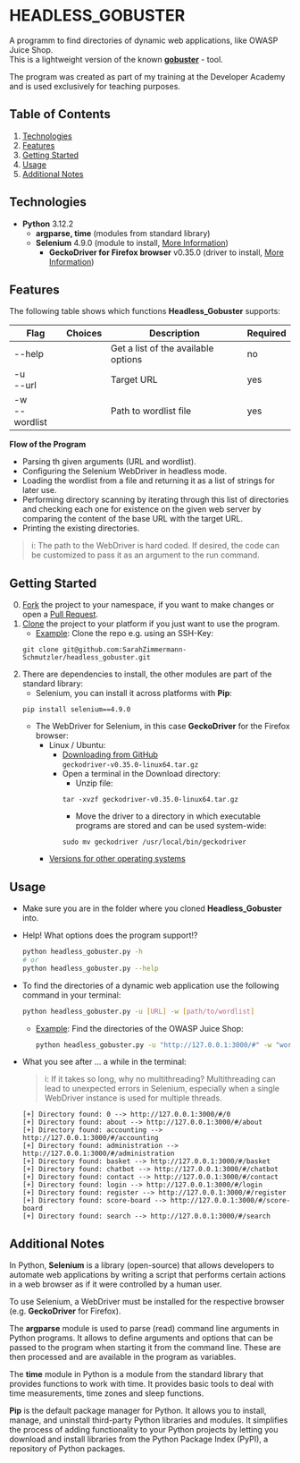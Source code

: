 # HEADLESS_GOBUSTER

A programm to find directories of dynamic web applications, like OWASP Juice Shop.  
This is a lightweight version of the known <a href="https://github.com/OJ/gobuster">**gobuster**</a> - tool.  

The program was created as part of my training at the Developer Academy and is used exclusively for teaching purposes.  

## Table of Contents
1. <a href="#technologies">Technologies</a>  
2. <a href="#features">Features</a>  
3. <a href="#getting-started">Getting Started</a>  
4. <a href="#usage">Usage</a>  
5. <a href="#additional-notes">Additional Notes</a>  

## Technologies
* **Python** 3.12.2
    * **argparse, time** (modules from standard library)
    * **Selenium** 4.9.0 (module to install, <a href="https://selenium-python.readthedocs.io/">More Information</a>)
        * **GeckoDriver for Firefox browser** v0.35.0 (driver to install, <a href="https://github.com/mozilla/geckodriver">More Information</a>)

## Features
The following table shows which functions **Headless_Gobuster** supports:  

| Flag | Choices | Description | Required |
| ---- | ------- | ----------- | -------- |
| --help |  | Get a list of the available options | no
| -u <br> --url |  | Target URL | yes |
| -w <br> --wordlist |  | Path to wordlist file | yes |

**Flow of the Program**
- Parsing th given arguments (URL and wordlist).
- Configuring the Selenium WebDriver in headless mode.
- Loading the wordlist from a file and returning it as a list of strings for later use.
- Performing directory scanning by iterating through this list of directories and checking each one for existence on the given web server by comparing the content of the base URL with the target URL.
- Printing the existing directories.
>i: The path to the WebDriver is hard coded. If desired, the code can be customized to pass it as an argument to the run command.

## Getting Started
0) <a href="https://docs.github.com/de/pull-requests/collaborating-with-pull-requests/working-with-forks/fork-a-repo">Fork</a> the project to your namespace, if you want to make changes or open a <a href="https://docs.github.com/de/pull-requests/collaborating-with-pull-requests/proposing-changes-to-your-work-with-pull-requests/about-pull-requests">Pull Request</a>.
1) <a href="https://docs.github.com/en/repositories/creating-and-managing-repositories/cloning-a-repository">Clone</a> the project to your platform if you just want to use the program.
    - <ins>Example</ins>: Clone the repo e.g. using an SSH-Key:  
    ```
    git clone git@github.com:SarahZimmermann-Schmutzler/headless_gobuster.git
    ```
2) There are dependencies to install, the other modules are part of the standard library:
    - Selenium, you can install it across platforms with **Pip**:  
    ```
    pip install selenium==4.9.0
    ```
    - The WebDriver for Selenium, in this case **GeckoDriver** for the Firefox browser:
        - Linux / Ubuntu:
            - <a href="https://github.com/mozilla/geckodriver/releases">Downloading from GitHub</a>  
                `geckodriver-v0.35.0-linux64.tar.gz`
            - Open a terminal in the Download directory:
                - Unzip file:  
                ```
                tar -xvzf geckodriver-v0.35.0-linux64.tar.gz
                ```
                - Move the driver to a directory in which executable programs are stored and can be used system-wide:  
                ```
                sudo mv geckodriver /usr/local/bin/geckodriver
                ```
        - <a href="https://github.com/mozilla/geckodriver/releases">Versions for other operating systems</a>


## Usage
- Make sure you are in the folder where you cloned **Headless_Gobuster** into.  

- Help! What options does the program support!?    
    ```bash
    python headless_gobuster.py -h
    # or
    python headless_gobuster.py --help
    ```  

- To find the directories of a dynamic web application use the following command in your terminal:
    ```bash
    python headless_gobuster.py -u [URL] -w [path/to/wordlist]
    ```
    - <ins>Example</ins>: Find the directories of the OWASP Juice Shop:  
        ```bash
        python headless_gobuster.py -u "http://127.0.0.1:3000/#" -w "wordlist.txt"
        ```
- What you see after ... a while in the terminal:
    >i: If it takes so long, why no multithreading? Multithreading can lead to unexpected errors in Selenium, especially when a single WebDriver instance is used for multiple threads.  
    ```
    [+] Directory found: 0 --> http://127.0.0.1:3000/#/0
	[+] Directory found: about --> http://127.0.0.1:3000/#/about
	[+] Directory found: accounting --> http://127.0.0.1:3000/#/accounting
	[+] Directory found: administration --> http://127.0.0.1:3000/#/administration
	[+] Directory found: basket --> http://127.0.0.1:3000/#/basket
	[+] Directory found: chatbot --> http://127.0.0.1:3000/#/chatbot
	[+] Directory found: contact --> http://127.0.0.1:3000/#/contact
	[+] Directory found: login --> http://127.0.0.1:3000/#/login
	[+] Directory found: register --> http://127.0.0.1:3000/#/register
	[+] Directory found: score-board --> http://127.0.0.1:3000/#/score-board
	[+] Directory found: search --> http://127.0.0.1:3000/#/search
    ```

## Additional Notes
In Python, **Selenium** is a library (open-source) that allows developers to automate web applications by writing a script that performs certain actions in a web browser as if it were controlled by a human user.  

To use Selenium, a WebDriver must be installed for the respective browser (e.g. **GeckoDriver** for Firefox).  

The **argparse** module is used to parse (read) command line arguments in Python programs. It allows to define arguments and options that can be passed to the program when starting it from the command line. These are then processed and are available in the program as variables.  

The **time** module in Python is a module from the standard library that provides functions to work with time. It provides basic tools to deal with time measurements, time zones and sleep functions.  
   
**Pip** is the default package manager for Python. It allows you to install, manage, and uninstall third-party Python libraries and modules. It simplifies the process of adding functionality to your Python projects by letting you download and install libraries from the Python Package Index (PyPI), a repository of Python packages.
